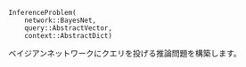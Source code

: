 ```
InferenceProblem(
    network::BayesNet,
    query::AbstractVector,
    context::AbstractDict)
```

ベイジアンネットワークにクエリを投げる推論問題を構築します。

